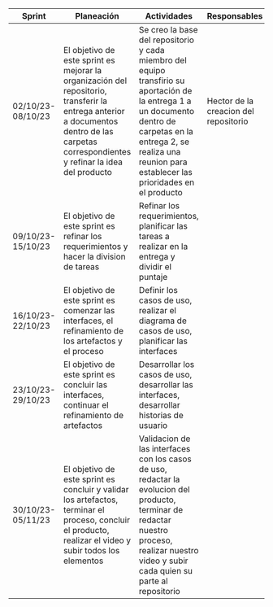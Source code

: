 |Sprint | Planeación  | Actividades | Responsables | Roles | Resultados |
|-------|-------------|-------------|-------------|-------|------------|
|02/10/23-08/10/23 | El objetivo de este sprint es mejorar la organización del repositorio, transferir la entrega anterior a documentos dentro de las carpetas correspondientes y refinar la idea del producto | Se creo la base del repositorio y cada miembro del equipo transfirio su aportación de la entrega 1 a un documento dentro de carpetas en la entrega 2, se realiza una reunion para establecer las prioridades en el producto| Hector de la creacion del repositorio |  | [Repositorio_entrega-2](https://github.com/Javier-de-Jesus-Ortiz-Miss/Proyecto-FIS/tree/entrega-2) [Priorizacion_2](https://github.com/Javier-de-Jesus-Ortiz-Miss/Proyecto-FIS/blob/entrega-2/Artifacts/Priorization_V2.md) |
|09/10/23-15/10/23 | El objetivo de este sprint es refinar los requerimientos y hacer la division de tareas | Refinar los requerimientos, planificar las tareas a realizar en la entrega y dividir el puntaje |  | | [Requerimientos_Funcionales](https://github.com/Javier-de-Jesus-Ortiz-Miss/Proyecto-FIS/blob/entrega-2/Artifacts/FunctionalRequirements_V2.md) [Tabla_de_contribución](https://github.com/Javier-de-Jesus-Ortiz-Miss/Proyecto-FIS/blob/entrega-2/Process/ContributionMetric2.md)|
|16/10/23-22/10/23 | El objetivo de este sprint es comenzar las interfaces, el refinamiento de los artefactos y el proceso| Definir los casos de uso, realizar el diagrama de casos de uso, planificar las interfaces|||[Casos de uso](link aqui) [Diagrama_de_casos_de_uso](https://github.com/Javier-de-Jesus-Ortiz-Miss/Proyecto-FIS/blob/entrega-2/Artifacts/Use%20case%20diagram.png)|
|23/10/23-29/10/23 | El objetivo de este sprint es concluir las interfaces, continuar el refinamiento de artefactos | Desarrollar los casos de uso, desarrollar las interfaces, desarrollar historias de usuario |||[Link de figma]()|
|30/10/23-05/11/23 | El objetivo de este sprint es concluir y validar los artefactos, terminar el proceso, concluir el producto, realizar el video y subir todos los elementos| Validacion de las interfaces con los casos de uso, redactar la evolucion del producto, terminar de redactar nuestro proceso, realizar nuestro video y subir cada quien su parte al repositorio ||||
